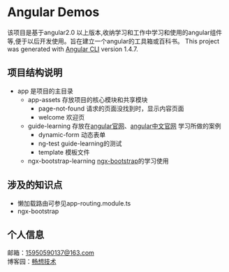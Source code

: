 # Angular Demos

该项目是基于angular2.0 以上版本,收纳学习和工作中学习和使用的angular组件等,便于以后开发使用。旨在建立一个angular的工具箱或百科书。
This project was generated with [Angular CLI](https://github.com/angular/angular-cli) version 1.4.7.

## 项目结构说明
* app 是项目的主目录
  * app-assets 存放项目的核心模块和共享模块
    * page-not-found 请求的页面没找到时，显示内容页面
    * welcome 欢迎页
  * guide-learning 存放在[angular官网](https://angular.io/)、[angular中文官网](https://angular.cn/) 学习所做的案例
    * dynamic-form 动态表单
    * ng-test guide-learning的测试
    * template 模板文件
  * ngx-bootstrap-learning [ngx-bootstrap](https://valor-software.com/ngx-bootstrap/)的学习使用


## 涉及的知识点
  * 懒加载路由可参见app-routing.module.ts
  * ngx-bootstrap
 
## 个人信息
  邮箱：15950590137@163.com  
  博客园：[畅想技术](http://www.cnblogs.com/kingkangstudy/)
  

